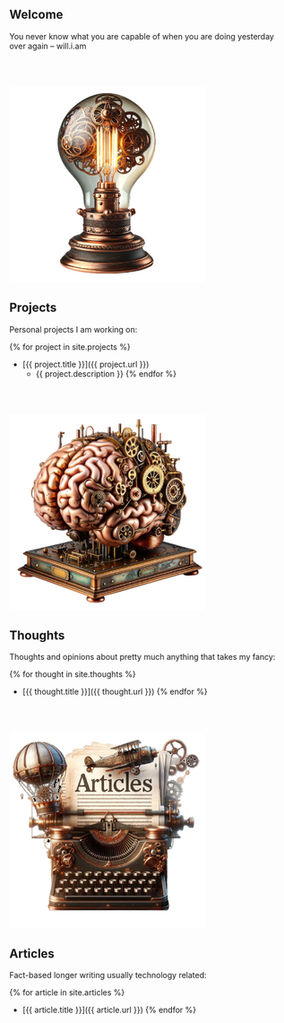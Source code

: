 ## Welcome

You never know what you are capable of when you are doing yesterday over again – will.i.am

<div class="content">

<div class="projects" markdown="1">
<img class="right" src="/assets/lightbulb.png" alt="Projects" width="350" style="padding: 50px 0px 0px 0px;">

## Projects

Personal projects I am working on:

{% for project in site.projects %}
* [{{ project.title }}]({{ project.url }})
  * {{ project.description }}
{% endfor %}
</div>

<div class="thoughts" markdown="1">
<img class="right" src="/assets/brain.png" alt="Brain" width="350" style="padding: 50px 0px 0px 0px;">

## Thoughts

Thoughts and opinions about pretty much anything that takes my fancy:

{% for thought in site.thoughts %}
* [{{ thought.title }}]({{ thought.url }})
{% endfor %}
</div>

<div class="articles" markdown="1">
<img class="right" src="/assets/articles.png" alt="Articles" width="350" style="padding: 50px 0px 0px 0px;">

## Articles

Fact-based longer writing usually technology related:

{% for article in site.articles %}
* [{{ article.title }}]({{ article.url }})
{% endfor %}
</div>

</div>
